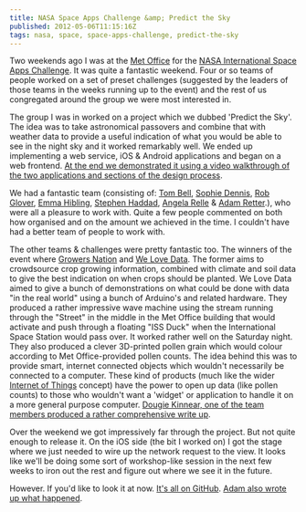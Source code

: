 ```yaml
---
title: NASA Space Apps Challenge &amp; Predict the Sky
published: 2012-05-06T11:15:16Z
tags: nasa, space, space-apps-challenge, predict-the-sky
---
```


Two weekends ago I was at the [Met Office](http://metoffice.gov.uk/) for the [NASA International Space Apps Challenge](http://spaceappschallenge.org/). It was quite a fantastic weekend. Four or so teams of people worked on a set of preset challenges (suggested by the leaders of those teams in the weeks running up to the event) and the rest of us congregated around the group we were most interested in.

The group I was in worked on a project which we dubbed 'Predict the Sky'. The idea was to take astronomical passovers and combine that with weather data to provide a useful indication of what you would be able to see in the night sky and it worked remarkably well. We ended up implementing a web service, iOS & Android applications and began on a web frontend. [At the end we demonstrated it using a video walkthrough of the two applications and sections of the design process](http://vimeo.com/40825160).

We had a fantastic team (consisting of: [Tom Bell](https://twitter.com/bushbaby2511), [Sophie Dennis](https://twitter.com/sophiedennis), [Rob Glover](https://twitter.com/robjglover), [Emma Hibling](https://twitter.com/ehibling), [Stephen Haddad](https://twitter.com/stevehadd), [Angela Relle](https://twitter.com/angerelle) & [Adam Retter](http://adamretter.org.uk/).), who were all a pleasure to work with. Quite a few people commented on both how organised and on the amount we achieved in the time. I couldn't have had a better team of people to work with.

The other teams & challenges were pretty fantastic too. The winners of the event where [Growers Nation](http://spaceappschallenge.org/challenge/growers-nation/) and [We Love Data](http://spaceappschallenge.org/challenge/welovedata-challenge/). The former aims to crowdsource crop growing information, combined with climate and soil data to give the best indication on when crops should be planted. We Love Data aimed to give a bunch of demonstrations on what could be done with data "in the real world" using a bunch of Arduino's and related hardware. They produced a rather impressive wave machine using the stream running through the "Street" in the middle in the Met Office building that would activate and push through a floating "ISS Duck" when the International Space Station would pass over. It worked rather well on the Saturday night. They also produced a clever 3D-printed pollen grain which would colour according to Met Office-provided pollen counts. The idea behind this was to provide smart, internet connected objects which wouldn't necessarily be connected to a computer. These kind of products (much like the wider [Internet of Things](http://en.wikipedia.org/wiki/Internet_of_Things) concept) have the power to open up data (like pollen counts) to those who wouldn't want a 'widget' or application to handle it on a more general purpose computer. [Dougie Kinnear, one of the team members produced a rather comprehensive write up](http://www.interactivewearables.co.uk/?p=96).

Over the weekend we got impressively far through the project. But not quite enough to release it. On the iOS side (the bit I worked on) I got the stage where we just needed to wire up the network request to the view. It looks like we'll be doing some sort of workshop-like session in the next few weeks to iron out the rest and figure out where we see it in the future. 

However. If you'd like to look it at now. [It's all on GitHub](https://github.com/MetOfficeSpaceApps/PredictTheSky). [Adam also wrote up what happened](http://www.adamretter.org.uk/blog/entries/nasa-space-apps.xml).

